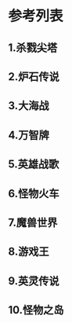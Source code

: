 # 参考列表
## 1.杀戮尖塔
## 2.炉石传说
## 3.大海战
## 4.万智牌
## 5.英雄战歌
## 6.怪物火车
## 7.魔兽世界
## 8.游戏王
## 9.英灵传说
## 10.怪物之岛